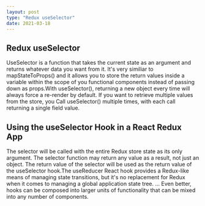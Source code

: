 ```yaml
---
layout: post
type: "Redux useSelector"
date: 2021-03-18
---
```

## Redux useSelector

UseSelector is a function that takes the current state as an argument and returns whatever data you want from it. It's very similiar to mapStateToProps() and it allows you to store the return values inside a variable within the scope of you functional components instead of passing down as props.With useSelector(), returning a new object every time will always force a re-render by default. If you want to retrieve multiple values from the store, you Call useSelector() multiple times, with each call returning a single field value.

## Using the useSelector Hook in a React Redux App

The selector will be called with the entire Redux store state as its only argument. The selector function may return any value as a result, not just an object. The return value of the selector will be used as the return value of the useSelector hook.The useReducer React hook provides a Redux-like means of managing state transitions, but it's no replacement for Redux when it comes to managing a global application state tree. ... Even better, hooks can be composed into larger units of functionality that can be mixed into any number of components.